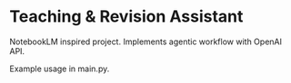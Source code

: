 # Teaching & Revision Assistant
 NotebookLM inspired project. Implements agentic workflow with OpenAI API.

Example usage in main.py.
